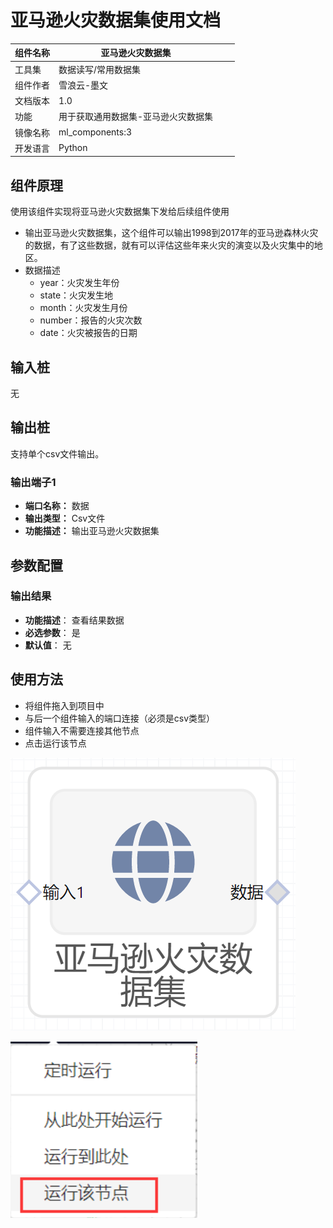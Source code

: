 # 亚马逊火灾数据集使用文档
| 组件名称 |亚马逊火灾数据集 |  |  |
| --- | --- | --- | --- |
| 工具集 | 数据读写/常用数据集 |  |  |
| 组件作者 | 雪浪云-墨文 |  |  |
| 文档版本 | 1.0 |  |  |
| 功能 | 用于获取通用数据集-亚马逊火灾数据集 |  |  |
| 镜像名称 | ml_components:3 |  |  |
| 开发语言 | Python |  |  |

## 组件原理
使用该组件实现将亚马逊火灾数据集下发给后续组件使用


- 输出亚马逊火灾数据集，这个组件可以输出1998到2017年的亚马逊森林火灾的数据，有了这些数据，就有可以评估这些年来火灾的演变以及火灾集中的地区。
- 数据描述
     - year：火灾发生年份
     - state：火灾发生地
     - month：火灾发生月份
     - number：报告的火灾次数
     - date：火灾被报告的日期

## 输入桩
无

## 输出桩
支持单个csv文件输出。
### 输出端子1

- **端口名称：** 数据
- **输出类型：** Csv文件
- **功能描述：** 输出亚马逊火灾数据集

## 参数配置
### 输出结果

- **功能描述**： 查看结果数据
- **必选参数**： 是
- **默认值**： 无

## 使用方法
- 将组件拖入到项目中
- 与后一个组件输入的端口连接（必须是csv类型）
- 组件输入不需要连接其他节点
- 点击运行该节点

![](./img/亚马逊火灾数据集.png)

![](./img/1568086602280-f3f7a128-867e-458b-b13a-917dc628f8ac.png)
